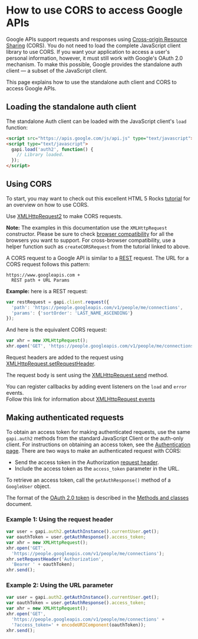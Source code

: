 # How to use CORS to access Google APIs

Google APIs support requests and responses using [Cross-origin Resource Sharing](http://www.w3.org/TR/cors/) (CORS). You do not need to load the complete JavaScript client library to use CORS. If you want your application to access a user's personal information, however, it must still work with Google's OAuth 2.0 mechanism. To make this possible, Google provides the standalone auth client — a subset of the JavaScript client.

This page explains how to use the standalone auth client and CORS to access Google APIs.

Loading the standalone auth client
----------------------------------

The standalone Auth client can be loaded with the JavaScript client's `load` function:

```html
<script src="https://apis.google.com/js/api.js" type="text/javascript"></script>
<script type="text/javascript">
  gapi.load('auth2', function() {
    // Library loaded.
  });
</script>
```

Using CORS
----------

To start, you may want to check out this excellent HTML 5 Rocks [tutorial](http://www.html5rocks.com/en/tutorials/cors/) for an overview on how to use CORS.

Use [XMLHttpRequest2](http://www.w3.org/TR/XMLHttpRequest/) to make CORS requests.

**Note:** The examples in this documentation use the `XMLHttpRequest` constructor. Please be sure to check [browser compatibility](http://caniuse.com/#search=cors) for all the browsers you want to support. For cross-browser compatibility, use a helper function such as `createCORSRequest` from the tutorial linked to above.

A CORS request to a Google API is similar to a [REST](/api-client-library/javascript/reference/referencedocs#gapiclientrequest) request. The URL for a CORS request follows this pattern:

```
https://www.googleapis.com +
  REST path + URL Params
```

**Example:** here is a REST request:

```js
var restRequest = gapi.client.request({
  'path': 'https://people.googleapis.com/v1/people/me/connections',
  'params': {'sortOrder': 'LAST_NAME_ASCENDING'}
});
```

And here is the equivalent CORS request:

```js
var xhr = new XMLHttpRequest();
xhr.open('GET', 'https://people.googleapis.com/v1/people/me/connections?sortOrder=LAST_NAME_ASCENDING');
```

Request headers are added to the request using [XMLHttpRequest.setRequestHeader](http://www.w3.org/TR/XMLHttpRequest/#the-setrequestheader-method).

The request body is sent using the [XMLHttpRequest.send](http://www.w3.org/TR/XMLHttpRequest/#the-send-method) method.

You can register callbacks by adding event listeners on the `load` and `error` events.  
Follow this link for information about [XMLHttpRequest events](http://www.w3.org/TR/XMLHttpRequest/#events)

Making authenticated requests
-----------------------------

To obtain an access token for making authenticated requests, use the same `gapi.auth2` methods from the standard JavaScript Client or the auth-only client. For instructions on obtaining an access token, see the [Authentication page](/api-client-library/javascript/features/authentication). There are two ways to make an authenticated request with CORS:

*   Send the access token in the Authorization [request header](http://www.w3.org/TR/XMLHttpRequest/#the-setrequestheader-method).
*   Include the access token as the `access_token` parameter in the URL.

To retrieve an access token, call the `getAuthResponse()` method of a `GoogleUser` object.

The format of the [OAuth 2.0 token](/api-client-library/javascript/reference/referencedocs#OAuth20TokenObject) is described in the [Methods and classes](/api-client-library/javascript/reference/referencedocs) document.

### Example 1: Using the request header

```js
var user = gapi.auth2.getAuthInstance().currentUser.get();
var oauthToken = user.getAuthResponse().access_token;
var xhr = new XMLHttpRequest();
xhr.open('GET',
  'https://people.googleapis.com/v1/people/me/connections');
xhr.setRequestHeader('Authorization',
  'Bearer ' + oauthToken);
xhr.send();
```

### Example 2: Using the URL parameter

```js
var user = gapi.auth2.getAuthInstance().currentUser.get();
var oauthToken = user.getAuthResponse().access_token;
var xhr = new XMLHttpRequest();
xhr.open('GET',
  'https://people.googleapis.com/v1/people/me/connections' +
  '?access_token=' + encodeURIComponent(oauthToken));
xhr.send();
```